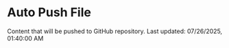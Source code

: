 # Auto Push File

Content that will be pushed to GitHub repository.
Last updated: 07/26/2025, 01:40:00 AM